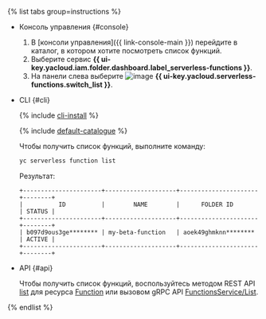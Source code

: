 {% list tabs group=instructions %}

- Консоль управления {#console}

  1. В [консоли управления]({{ link-console-main }}) перейдите в каталог, в котором хотите посмотреть список функций.
  1. Выберите сервис **{{ ui-key.yacloud.iam.folder.dashboard.label_serverless-functions }}**.
  1. На панели слева выберите ![image](../../_assets/console-icons/curly-brackets-function.svg) **{{ ui-key.yacloud.serverless-functions.switch_list }}**.

- CLI {#cli}

  {% include [cli-install](../cli-install.md) %}

  {% include [default-catalogue](../default-catalogue.md) %}

  Чтобы получить список функций, выполните команду:

  ```bash
  yc serverless function list
  ```

  Результат:

  ```text
  +----------------------+--------------------+----------------------+--------+
  |          ID          |        NAME        |      FOLDER ID       | STATUS |
  +----------------------+--------------------+----------------------+--------+
  | b097d9ous3ge******** | my-beta-function   | aoek49ghmknn******** | ACTIVE |
  +----------------------+--------------------+----------------------+--------+
  ```

- API {#api}

  Чтобы получить список функций, воспользуйтесь методом REST API [list](../../functions/functions/api-ref/Function/list.md) для ресурса [Function](../../functions/functions/api-ref/Function/index.md) или вызовом gRPC API [FunctionsService/List](../../functions/functions/api-ref/grpc/Function/list.md).


{% endlist %}
